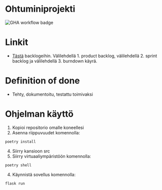 # Ohtuminiprojekti

![GHA workflow badge](https://github.com/jyrikangas/ohtuminiprojekti/workflows/CI/badge.svg)

# Linkit 

- [Tästä](https://helsinkifi-my.sharepoint.com/:x:/g/personal/kajy_ad_helsinki_fi/Ef1LbjVAhbtOkqyw6ePnJrQBQsuSYnmgXV5_LpB7lgaqeA?e=40hfPr) backlogeihin. Välilehdellä 1. product backlog, välilehdellä 2. sprint backlog ja välilehdellä 3. burndown käyrä. 

# Definition of done

- Tehty, dokumentoitu, testattu toimivaksi

# Ohjelman käyttö

  1. Kopioi repositorio omalle koneellesi
  2. Asenna riippuvuudet komennolla:
  ```bash
  poetry install
  ``` 
  4. Siirry kansioon src
  3. Siirry virtuaaliympäristöön komennolla:
  ```bash
  poetry shell
  ```
  4. Käynnistä sovellus komennolla:
  ```bash
  flask run
  ```
        

